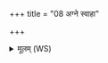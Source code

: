 +++
title = "08 अग्ने स्वाहा"

+++
<details><summary>मूलम् (WS)</summary>

अग्ने स्वाहा कृणु जातवेद इन्द्राय भागम् ।  
विश्वे देवा हविरिदं जुषन्ताम् ॥११॥
</details>